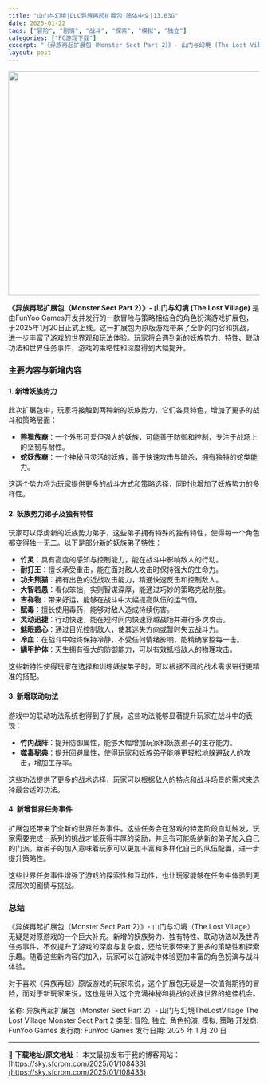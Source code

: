 ```yaml
---
title: "山门与幻境|DLC异族再起扩展包|简体中文|13.63G"
date: 2025-01-22
tags: ["冒险", "剧情", "战斗", "探索", "模拟", "独立"]
categories: ["PC游戏下载"]
excerpt: "《异族再起扩展包（Monster Sect Part 2）》- 山门与幻境 (The Lost Village) 是由FunYoo Games开发并发行的一款冒险与策略相结合的角色扮演游戏扩展包，于2025年1月20日正式上线。这一扩展包为原版游戏带来了全新的内容和挑战，进一步丰富了游戏的世界观和玩&hellip;"
layout: post
---
```


<img class="aligncenter size-full wp-image-108434" src="https://sky.sfcrom.com/wp-content/uploads/2025/01/2025012206261425.webp" alt="" width="800" height="450" />

<strong>《异族再起扩展包（Monster Sect Part 2）》- 山门与幻境 (The Lost Village)</strong> 是由FunYoo Games开发并发行的一款冒险与策略相结合的角色扮演游戏扩展包，于2025年1月20日正式上线。这一扩展包为原版游戏带来了全新的内容和挑战，进一步丰富了游戏的世界观和玩法体验。玩家将会遇到新的妖族势力、特性、联动功法和世界任务事件，游戏的策略性和深度得到大幅提升。
<h3>主要内容与新增内容</h3>
<h4>1. <strong>新增妖族势力</strong></h4>
此次扩展包中，玩家将接触到两种新的妖族势力，它们各具特色，增加了更多的战斗和策略层面：
<ul>
 	<li><strong>熊猫族裔</strong>：一个外形可爱但强大的妖族，可能善于防御和控制，专注于战场上的坚韧与耐性。</li>
 	<li><strong>蛇妖族裔</strong>：一个神秘且灵活的妖族，善于快速攻击与暗杀，拥有独特的蛇类能力。</li>
</ul>
这两个势力将为玩家提供更多的战斗方式和策略选择，同时也增加了妖族势力的多样性。
<h4>2. <strong>妖族势力弟子及独有特性</strong></h4>
玩家可以俘虏新的妖族势力弟子，这些弟子拥有特殊的独有特性，使得每一个角色都变得独一无二。以下是部分新的妖族弟子特性：
<ul>
 	<li><strong>竹灵</strong>：具有高度的感知与控制能力，能在战斗中影响敌人的行动。</li>
 	<li><strong>耐打王</strong>：擅长承受重击，能在面对敌人攻击时保持强大的生命力。</li>
 	<li><strong>功夫熊猫</strong>：拥有出色的近战攻击能力，精通快速反击和控制敌人。</li>
 	<li><strong>大智若愚</strong>：看似笨拙，实则智谋深厚，能通过巧妙的策略克敌制胜。</li>
 	<li><strong>吉祥物</strong>：带来好运，能够在战斗中大幅提高队伍的运气值。</li>
 	<li><strong>赋毒</strong>：擅长使用毒药，能够对敌人造成持续伤害。</li>
 	<li><strong>灵动迅捷</strong>：行动快速，能在短时间内快速穿越战场并进行多次攻击。</li>
 	<li><strong>魅眼惑心</strong>：通过目光控制敌人，使其迷失方向或暂时失去战斗力。</li>
 	<li><strong>冷血</strong>：在战斗中始终保持冷静，不受任何情绪影响，能精确掌控每一击。</li>
 	<li><strong>鳞甲护体</strong>：天生拥有强大的防御能力，可以有效抵挡敌人的物理攻击。</li>
</ul>
这些新特性使得玩家在选择和训练妖族弟子时，可以根据不同的战术需求进行更精准的搭配。
<h4>3. <strong>新增联动功法</strong></h4>
游戏中的联动功法系统也得到了扩展，这些功法能够显著提升玩家在战斗中的表现：
<ul>
 	<li><strong>竹内战阵</strong>：提升防御属性，能够大幅增加玩家和妖族弟子的生存能力。</li>
 	<li><strong>噬毒秘典</strong>：提升回避属性，使得玩家和妖族弟子能够更轻松地躲避敌人的攻击，增加生存率。</li>
</ul>
这些功法提供了更多的战术选择，玩家可以根据敌人的特点和战斗场景的需求来选择最合适的功法。
<h4>4. <strong>新增世界任务事件</strong></h4>
扩展包还带来了全新的世界任务事件。这些任务会在游戏的特定阶段自动触发，玩家需要完成一系列的挑战才能获得丰厚的奖励，并且有可能吸纳新的弟子加入自己的门派。新弟子的加入意味着玩家可以更加丰富和多样化自己的队伍配置，进一步提升策略性。

这些世界任务事件增强了游戏的探索性和互动性，也让玩家能够在任务中体验到更深层次的剧情与挑战。
<h3>总结</h3>
《异族再起扩展包（Monster Sect Part 2）》- 山门与幻境（The Lost Village）无疑是对原游戏的一个巨大补充。新增的妖族势力、独有特性、联动功法以及世界任务事件，不仅提升了游戏的深度与复杂度，还给玩家带来了更多的策略性和探索乐趣。随着这些新内容的加入，玩家可以在游戏中体验更加丰富的角色扮演与战斗体验。

对于喜欢《异族再起》原版游戏的玩家来说，这个扩展包无疑是一次值得期待的冒险，而对于新玩家来说，这也是进入这个充满神秘和挑战的妖族世界的绝佳机会。

名称: 异族再起扩展包（Monster Sect Part 2）- 山门与幻境TheLostVillage The Lost Village Monster Sect Part 2
类型: 冒险, 独立, 角色扮演, 模拟, 策略
开发商: FunYoo Games
发行商: FunYoo Games
发行日期: 2025 年 1 月 20 日

---
📖 **下载地址/原文地址：** 本文最初发布于我的博客网站：[https://sky.sfcrom.com/2025/01/108433](https://sky.sfcrom.com/2025/01/108433)

